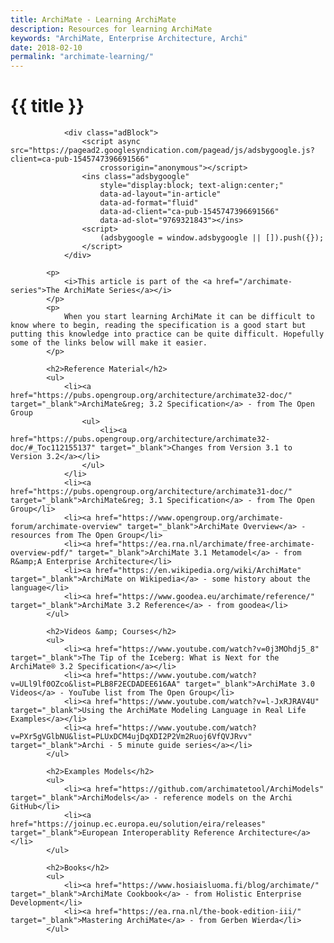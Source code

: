 ```yaml
---
title: ArchiMate - Learning ArchiMate
description: Resources for learning ArchiMate
keywords: "ArchiMate, Enterprise Architecture, Archi"
date: 2018-02-10
permalink: "archimate-learning/"
---
```


# {{ title }}

				<div class="adBlock">
					<script async src="https://pagead2.googlesyndication.com/pagead/js/adsbygoogle.js?client=ca-pub-1545747396691566"
						crossorigin="anonymous"></script>
					<ins class="adsbygoogle"
						style="display:block; text-align:center;"
						data-ad-layout="in-article"
						data-ad-format="fluid"
						data-ad-client="ca-pub-1545747396691566"
						data-ad-slot="9769321843"></ins>
					<script>
						(adsbygoogle = window.adsbygoogle || []).push({});
					</script>
				</div>			
            
            <p>
				<i>This article is part of the <a href="/archimate-series">The ArchiMate Series</a></i>
			</p>
			<p>
				When you start learning ArchiMate it can be difficult to know where to begin, reading the specification is a good start but putting this knowledge into practice can be quite difficult. Hopefully some of the links below will make it easier.
			</p>
			
			<h2>Reference Material</h2>
			<ul>
				<li><a href="https://pubs.opengroup.org/architecture/archimate32-doc/" target="_blank">ArchiMate&reg; 3.2 Specification</a> - from The Open Group
					<ul>
						<li><a href="https://pubs.opengroup.org/architecture/archimate32-doc/#_Toc112155137" target="_blank">Changes from Version 3.1 to Version 3.2</a></li>
					</ul>
				</li>
				<li><a href="https://pubs.opengroup.org/architecture/archimate31-doc/" target="_blank">ArchiMate&reg; 3.1 Specification</a> - from The Open Group</li>
				<li><a href="https://www.opengroup.org/archimate-forum/archimate-overview" target="_blank">ArchiMate Overview</a> -  resources from The Open Group</li>
				<li><a href="https://ea.rna.nl/archimate/free-archimate-overview-pdf/" target="_blank">ArchiMate 3.1 Metamodel</a> - from R&amp;A Enterprise Architecture</li>				
				<li><a href="https://en.wikipedia.org/wiki/ArchiMate" target="_blank">ArchiMate on Wikipedia</a> - some history about the language</li>
				<li><a href="https://www.goodea.eu/archimate/reference/" target="_blank">ArchiMate 3.2 Reference</a> - from goodea</li>
			</ul>
			
			<h2>Videos &amp; Courses</h2>
			<ul>
				<li><a href="https://www.youtube.com/watch?v=0j3MOhdj5_8" target="_blank">The Tip of the Iceberg: What is Next for the ArchiMate® 3.2 Specification</a></li>
				<li><a href="https://www.youtube.com/watch?v=ULl9lf0OZco&list=PLB8F2ECDADEE616AA" target="_blank">ArchiMate 3.0 Videos</a> - YouTube list from The Open Group</li>
				<li><a href="https://www.youtube.com/watch?v=l-JxRJRAV4U" target="_blank">Using the ArchiMate Modeling Language in Real Life Examples</a></li>
				<li><a href="https://www.youtube.com/watch?v=PXr5gVGlbNU&list=PLUxDCM4ujDqXDI2P2Vm2Ruoj6VfQVJRvv" target="_blank">Archi - 5 minute guide series</a></li>
			</ul>
			
			<h2>Examples Models</h2>
			<ul>
				<li><a href="https://github.com/archimatetool/ArchiModels" target="_blank">ArchiModels</a> - reference models on the Archi GitHub</li>
				<li><a href="https://joinup.ec.europa.eu/solution/eira/releases" target="_blank">European Interoperablity Reference Architecture</a></li>
			</ul>
											
			<h2>Books</h2>
			<ul>
				<li><a href="https://www.hosiaisluoma.fi/blog/archimate/" target="_blank">ArchiMate Cookbook</a> - from Holistic Enterprise Development</li>
				<li><a href="https://ea.rna.nl/the-book-edition-iii/" target="_blank">Mastering ArchiMate</a> - from Gerben Wierda</li>
			</ul>


<div id="comments" class="comments"></div>